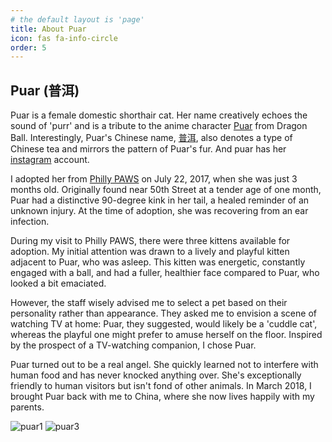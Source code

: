 ```yaml
---
# the default layout is 'page'
title: About Puar
icon: fas fa-info-circle
order: 5
---
```


## Puar (普洱)
Puar is a female domestic shorthair cat. Her name creatively echoes the sound of 'purr' and is a tribute to the anime character [Puar](https://dragonball.fandom.com/wiki/Puar) from Dragon Ball. Interestingly, Puar's Chinese name, [普洱](https://en.wikipedia.org/wiki/Pu%27er_tea), also denotes a type of Chinese tea and mirrors the pattern of Puar's fur. And puar has her [instagram](https://www.instagram.com/puar_my_cat/?hl=en) account.<br /> 

I adopted her from [Philly PAWS](https://phillypaws.org) on July 22, 2017, when she was just 3 months old. Originally found near 50th Street at a tender age of one month, Puar had a distinctive 90-degree kink in her tail, a healed reminder of an unknown injury. At the time of adoption, she was recovering from an ear infection. <br /> 

During my visit to Philly PAWS, there were three kittens available for adoption. My initial attention was drawn to a lively and playful kitten adjacent to Puar, who was asleep. This kitten was energetic, constantly engaged with a ball, and had a fuller, healthier face compared to Puar, who looked a bit emaciated.<br /> 

However, the staff wisely advised me to select a pet based on their personality rather than appearance. They asked me to envision a scene of watching TV at home: Puar, they suggested, would likely be a 'cuddle cat', whereas the playful one might prefer to amuse herself on the floor. Inspired by the prospect of a TV-watching companion, I chose Puar.<br /> 

Puar turned out to be a real angel. She quickly learned not to interfere with human food and has never knocked anything over. She's exceptionally friendly to human visitors but isn't fond of other animals. In March 2018, I brought Puar back with me to China, where she now lives happily with my parents.<br /> 

![puar1](https://puar-playground.github.io/assets/img/puar/puar1.JPG)
![puar3](https://puar-playground.github.io/assets/img/puar/puar3.JPG)

